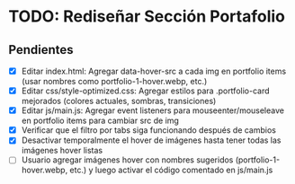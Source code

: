 # TODO: Rediseñar Sección Portafolio

## Pendientes
- [x] Editar index.html: Agregar data-hover-src a cada img en portfolio items (usar nombres como portfolio-1-hover.webp, etc.)
- [x] Editar css/style-optimized.css: Agregar estilos para .portfolio-card mejorados (colores actuales, sombras, transiciones)
- [x] Editar js/main.js: Agregar event listeners para mouseenter/mouseleave en portfolio items para cambiar src de img
- [x] Verificar que el filtro por tabs siga funcionando después de cambios
- [x] Desactivar temporalmente el hover de imágenes hasta tener todas las imágenes hover listas
- [ ] Usuario agregar imágenes hover con nombres sugeridos (portfolio-1-hover.webp, etc.) y luego activar el código comentado en js/main.js
